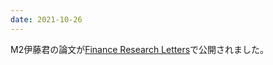 ```yaml
---
date: 2021-10-26
---
```

M2伊藤君の論文が[Finance Research Letters](https://www.sciencedirect.com/science/article/abs/pii/S1544612321004827)で公開されました。 
